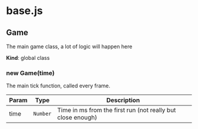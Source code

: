 # base.js
<a name="Game"></a>

## Game
The main game class, a lot of logic will happen here

**Kind**: global class  
<a name="new_Game_new"></a>

### new Game(time)
The main tick function, called every frame.


| Param | Type | Description |
| --- | --- | --- |
| time | <code>Number</code> | Time in ms from the first run (not really but close enough) |

